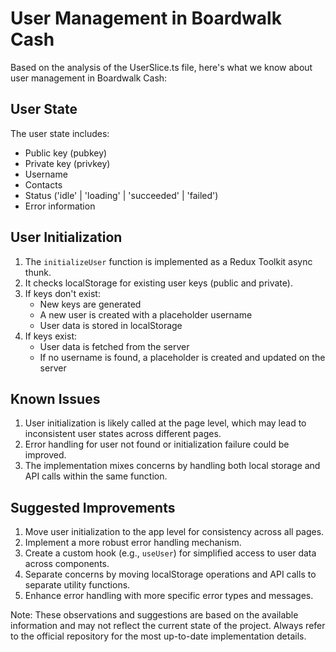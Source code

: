 # User Management in Boardwalk Cash

Based on the analysis of the UserSlice.ts file, here's what we know about user management in Boardwalk Cash:

## User State

The user state includes:
- Public key (pubkey)
- Private key (privkey)
- Username
- Contacts
- Status ('idle' | 'loading' | 'succeeded' | 'failed')
- Error information

## User Initialization

1. The `initializeUser` function is implemented as a Redux Toolkit async thunk.
2. It checks localStorage for existing user keys (public and private).
3. If keys don't exist:
   - New keys are generated
   - A new user is created with a placeholder username
   - User data is stored in localStorage
4. If keys exist:
   - User data is fetched from the server
   - If no username is found, a placeholder is created and updated on the server

## Known Issues

1. User initialization is likely called at the page level, which may lead to inconsistent user states across different pages.
2. Error handling for user not found or initialization failure could be improved.
3. The implementation mixes concerns by handling both local storage and API calls within the same function.

## Suggested Improvements

1. Move user initialization to the app level for consistency across all pages.
2. Implement a more robust error handling mechanism.
3. Create a custom hook (e.g., `useUser`) for simplified access to user data across components.
4. Separate concerns by moving localStorage operations and API calls to separate utility functions.
5. Enhance error handling with more specific error types and messages.

Note: These observations and suggestions are based on the available information and may not reflect the current state of the project. Always refer to the official repository for the most up-to-date implementation details.